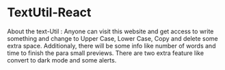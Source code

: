 # TextUtil-React
About the text-Util : Anyone can visit this website and get access to write something and change to Upper Case, Lower Case, Copy and delete some extra space. Additionaly, there will be some info like number of words and time to finish the para small previews. There are two extra feature like convert to dark mode and some alerts.
